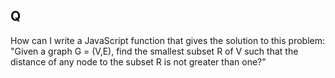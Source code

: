 ## Q 

How can I write a JavaScript function that gives the solution to this problem: "Given a graph G = (V,E), find the smallest subset R of V such that the distance of any node to the subset R is not greater than one?"


